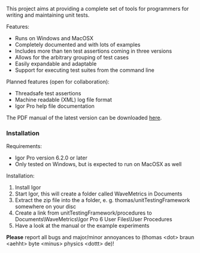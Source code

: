 This project aims at providing a complete set of tools for programmers for writing and maintaining unit tests.

Features:
* Runs on Windows and MacOSX
* Completely documented and with lots of examples
* Includes more than ten test assertions coming in three versions
* Allows for the arbitrary grouping of test cases
* Easily expandable and adaptable
* Support for executing test suites from the command line

Planned features (open for collaboration):
* Threadsafe test assertions
* Machine readable (XML) log file format
* Igor Pro help file documentation

The PDF manual of the latest version can be downloaded [here](http://www.byte-physics.de/Downloads/Manual-UnitTestingFramework-latest.pdf).

### Installation ###

Requirements:

* Igor Pro version 6.2.0 or later
* Only tested on Windows, but is expected to run on MacOSX as well

Installation:

1. Install Igor
2. Start Igor, this will create a folder called WaveMetrics in Documents
3. Extract the zip file into the a folder, e. g. thomas/unitTestingFramework somewhere on your disc
4. Create a link from unitTestingFramework/procedures to Documents\WaveMetrics\Igor Pro 6 User Files\User Procedures
5. Have a look at the manual or the example experiments

**Please** report all bugs and major/minor annoyances to (thomas \<dot\> braun \<aehht\> byte \<minus\> physics \<dottt\> de)!
